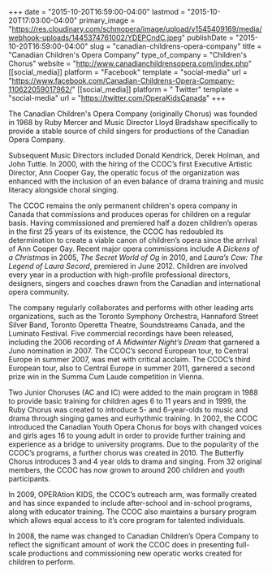 +++
date = "2015-10-20T16:59:00-04:00"
lastmod = "2015-10-20T17:03:00-04:00"
primary_image = "https://res.cloudinary.com/schmopera/image/upload/v1545409169/media/webhook-uploads/1445374761002/YDEPCndC.jpeg"
publishDate = "2015-10-20T16:59:00-04:00"
slug = "canadian-childrens-opera-company"
title = "Canadian Children&#039;s Opera Company"
type_of_company = "Children's Chorus"
website = "http://www.canadianchildrensopera.com/index.php"
[[social_media]]
platform = "Facebook"
template = "social-media"
url = "https://www.facebook.com/Canadian-Childrens-Opera-Company-110622059017962/"
[[social_media]]
platform = " Twitter"
template = "social-media"
url = "https://twitter.com/OperaKidsCanada"
+++

The Canadian Children's Opera Company (originally Chorus) was founded in 1968 by Ruby Mercer and Music Director Lloyd Bradshaw specifically to provide a stable source of child singers for productions of the Canadian Opera Company. 

Subsequent Music Directors included Donald Kendrick, Derek Holman, and John Tuttle. In 2000, with the hiring of the CCOC’s first Executive Artistic Director, Ann Cooper Gay, the operatic focus of the organization was enhanced with the inclusion of an even balance of drama training and music literacy alongside choral singing. 

The CCOC remains the only permanent children's opera company in Canada that commissions and produces operas for children on a regular basis. Having commissioned and premiered half a dozen children’s operas in the first 25 years of its existence, the CCOC has redoubled its determination to create a viable canon of children’s opera since the arrival of Ann Cooper Gay. Recent major opera commissions include *A Dickens of a Christmas* in 2005, *The Secret World of Og* in 2010, and *Laura’s Cow: The Legend of Laura Secord*, premiered in June 2012. Children are involved every year in a production with high-profile professional directors, designers, singers and coaches drawn from the Canadian and international opera community. 

The company regularly collaborates and performs with other leading arts organizations, such as the Toronto Symphony Orchestra, Hannaford Street Silver Band, Toronto Operetta Theatre, Soundstreams Canada, and the Luminato Festival. Five commercial recordings have been released, including the 2006 recording of *A Midwinter Night’s Dream* that garnered a Juno nomination in 2007. The CCOC’s second European tour, to Central Europe in summer 2007, was met with critical acclaim. The CCOC’s third European tour, also to Central Europe in summer 2011, garnered a second prize win in the Summa Cum Laude competition in Vienna. 

Two Junior Choruses (AC and IC) were added to the main program in 1988 to provide basic training for children ages 6 to 11 years and in 1999, the Ruby Chorus was created to introduce 5- and 6-year-olds to music and drama through singing games and eurhythmic training. In 2002, the CCOC introduced the Canadian Youth Opera Chorus for boys with changed voices and girls ages 16 to young adult in order to provide further training and experience as a bridge to university programs. Due to the popularity of the CCOC’s programs, a further chorus was created in 2010. The Butterfly Chorus introduces 3 and 4 year olds to drama and singing. From 32 original members, the CCOC has now grown to around 200 children and youth participants. 

In 2009, OPERAtion KIDS, the CCOC’s outreach arm, was formally created and has since expanded to include after-school and in-school programs, along with educator training. The CCOC also maintains a bursary program which allows equal access to it’s core program for talented individuals. 

In 2008, the name was changed to Canadian Children’s Opera Company to reflect the significant amount of work the CCOC does in presenting full-scale productions and commissioning new operatic works created for children to perform.
